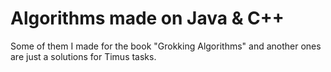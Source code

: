 # Algorithms made on Java &amp; C++

Some of them I made for the book "Grokking Algorithms" and another ones are just a solutions for Timus tasks.
